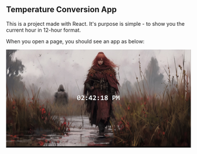 ## Temperature Conversion App

This is a project made with React. It's purpose is simple - to show you the current hour in 12-hour format. 

When you open a page, you should see an app as below:

![An example of app page](RC1.jpg?raw=true "page example")
